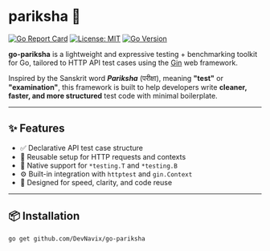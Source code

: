 # pariksha 🧪

[![Go Report Card](https://goreportcard.com/badge/github.com/DevNavix/go-pariksha)](https://goreportcard.com/report/github.com/DevNavix/go-pariksha)
[![License: MIT](https://img.shields.io/badge/License-MIT-blue.svg)](LICENSE)
[![Go Version](https://img.shields.io/badge/go-1.20+-blue)](https://golang.org/dl/)

**go-pariksha** is a lightweight and expressive testing + benchmarking toolkit for Go, tailored to HTTP API test cases using the [Gin](https://github.com/gin-gonic/gin) web framework.

Inspired by the Sanskrit word _**Pariksha**_ (परीक्षा), meaning **"test"** or **"examination"**, this framework is built to help developers write **cleaner, faster, and more structured** test code with minimal boilerplate.

---

## ✨ Features

- ✅ Declarative API test case structure
- 🔁 Reusable setup for HTTP requests and contexts
- 🧪 Native support for `*testing.T` and `*testing.B`
- ⚙️ Built-in integration with `httptest` and `gin.Context`
- 🚀 Designed for speed, clarity, and code reuse

---

## 📦 Installation

```bash
go get github.com/DevNavix/go-pariksha
